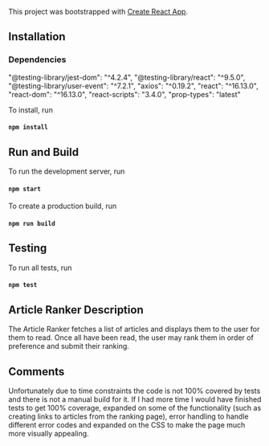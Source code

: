 

This project was bootstrapped with [Create React App](https://github.com/facebook/create-react-app).

## Installation
### Dependencies
"@testing-library/jest-dom": "^4.2.4",
"@testing-library/react": "^9.5.0",
"@testing-library/user-event": "^7.2.1",
"axios": "^0.19.2",
"react": "^16.13.0",
"react-dom": "^16.13.0",
"react-scripts": "3.4.0",
"prop-types": "latest"

To install, run
#### `npm install`

## Run and Build
To run the development server, run
#### `npm start`
To create a production build, run
#### `npm run build`

## Testing
To run all tests, run
#### `npm test`

## Article Ranker Description
The Article Ranker fetches a list of articles and displays them to the user for them to read. Once all have been read, the user may rank them in order of preference and submit their ranking.


## Comments
Unfortunately due to time constraints the code is not 100% covered by tests and there is not a manual build for it. If I had more time I would have finished tests to get 100% coverage, expanded on some of the functionality (such as creating links to articles from the ranking page), error handling to handle different error codes and expanded on the CSS to make  the page much more visually appealing.